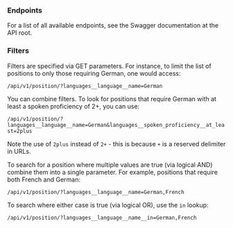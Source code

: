 ### Endpoints

For a list of all available endpoints, see the Swagger documentation at the API root.

### Filters

Filters are specified via GET parameters. For instance, to limit the list of positions to only those requiring German, one would access:

`/api/v1/position/?languages__language__name=German`

You can combine filters. To look for positions that require German with at least a spoken proficiency of 2+, you can use:

`/api/v1/position/?languages__language__name=German&languages__spoken_proficiency__at_least=2plus`

Note the use of `2plus` instead of `2+` - this is because `+` is a reserved delimiter in URLs.

To search for a position where multiple values are true (via logical AND) combine them into a single parameter. For example, positions that require both French and German:

`/api/v1/position/?languages__language__name=German,French`

To search where either case is true (via logical OR), use the `in` lookup:

`/api/v1/position/?languages__language__name__in=German,French`
